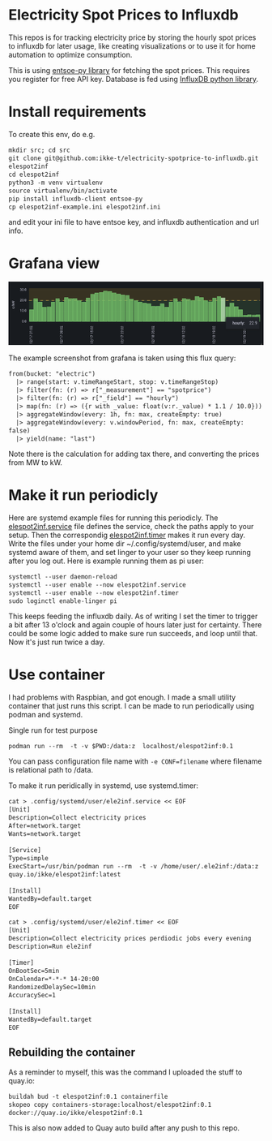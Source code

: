 # Electricity Spot Prices to Influxdb

This repos is for tracking electricity price by storing the hourly spot
prices to influxdb for later usage, like creating visualizations or to
use it for home automation to optimize consumption.

This is using [entsoe-py library](https://github.com/EnergieID/entsoe-py) for
fetching the spot prices. This  requires you register for free API key.
Database is fed using
[InfluxDB python library](https://github.com/influxdata/influxdb-client-python).

# Install requirements

To create this env, do e.g.

```
mkdir src; cd src
git clone git@github.com:ikke-t/electricity-spotprice-to-influxdb.git elespot2inf
cd elespot2inf
python3 -m venv virtualenv
source virtualenv/bin/activate
pip install influxdb-client entsoe-py
cp elespot2inf-example.ini elespot2inf.ini
```
and edit your ini file to have entsoe key, and influxdb authentication and url info.

# Grafana view

![graph](pics/graph.png)

The example screenshot from grafana is taken using this flux query:

```
from(bucket: "electric")
  |> range(start: v.timeRangeStart, stop: v.timeRangeStop)
  |> filter(fn: (r) => r["_measurement"] == "spotprice")
  |> filter(fn: (r) => r["_field"] == "hourly")
  |> map(fn: (r) => ({r with _value: float(v:r._value) * 1.1 / 10.0}))
  |> aggregateWindow(every: 1h, fn: max, createEmpty: true)
  |> aggregateWindow(every: v.windowPeriod, fn: max, createEmpty: false)
  |> yield(name: "last")
```
Note there is the calculation for adding tax there, and converting the prices from MW to kW.

# Make it run periodicly

Here are systemd example files for running this periodicly. The
[elespot2inf.service](./elespot2inf.service) file defines the service, check
the paths apply to your setup. Then the correspondig
[elespot2inf.timer](./elespot2inf.timer) makes it run every day. Write the
files under your home dir ~/.config/systemd/user, and make systemd aware of them,
and set linger to your user so they keep running after you log out. Here is
example running them as pi user:

```
systemctl --user daemon-reload
systemctl --user enable --now elespot2inf.service
systemctl --user enable --now elespot2inf.timer
sudo loginctl enable-linger pi
```

This keeps feeding the influxdb daily. As of writing I set the timer to
trigger a bit after 13 o'clock and again couple of hours later just
for certainty. There could be some logic added to make sure run succeeds,
and loop until that. Now it's just run twice a day.

# Use container

I had problems with Raspbian, and got enough. I made a small utility container
that just runs this script. I can be made to run periodically using podman and
systemd.

Single run for test purpose

```
podman run --rm  -t -v $PWD:/data:z  localhost/elespot2inf:0.1
```

You can pass configuration file name with ```-e CONF=filename``` where filename
is relational path to /data.

To make it run peridically in systemd, use systemd.timer:

```
cat > .config/systemd/user/ele2inf.service << EOF
[Unit]
Description=Collect electricity prices
After=network.target
Wants=network.target

[Service]
Type=simple
ExecStart=/usr/bin/podman run --rm  -t -v /home/user/.ele2inf:/data:z  quay.io/ikke/elespot2inf:latest

[Install]
WantedBy=default.target
EOF
```

```
cat > .config/systemd/user/ele2inf.timer << EOF
[Unit]
Description=Collect electricity prices perdiodic jobs every evening
Description=Run ele2inf 

[Timer]
OnBootSec=5min
OnCalendar=*-*-* 14-20:00
RandomizedDelaySec=10min
AccuracySec=1

[Install]
WantedBy=default.target
EOF
```

## Rebuilding the container

As a reminder to myself, this was the command I uploaded the stuff to quay.io:

```
buildah bud -t elespot2inf:0.1 containerfile
skopeo copy containers-storage:localhost/elespot2inf:0.1  docker://quay.io/ikke/elespot2inf:0.1
```

This is also now added to Quay auto build after any push to this repo.

